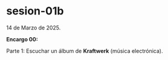# sesion-01b

14 de Marzo de 2025.

**Encargo 00:**

Parte 1: Escuchar un álbum de **Kraftwerk** (música electrónica).

 
